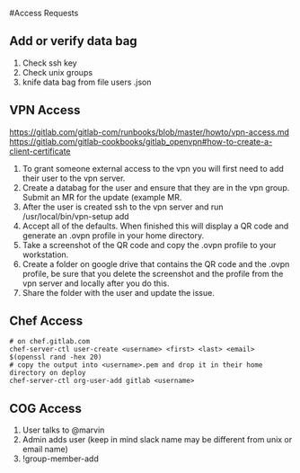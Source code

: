 #Access Requests

## Add or verify data bag
1. Check ssh key
1. Check unix groups
1. knife data bag from file users <user>.json

## VPN Access
https://gitlab.com/gitlab-com/runbooks/blob/master/howto/vpn-access.md
https://gitlab.com/gitlab-cookbooks/gitlab_openvpn#how-to-create-a-client-certificate
1. To grant someone external access to the vpn you will first need to add their user to the vpn server.
1. Create a databag for the user and ensure that they are in the vpn group. Submit an MR for the update (example MR.
1. After the user is created ssh to the vpn server and run /usr/local/bin/vpn-setup add <username>
1. Accept all of the defaults. When finished this will display a QR code and generate an .ovpn profile in your home directory.
1. Take a screenshot of the QR code and copy the .ovpn profile to your workstation.
1. Create a folder on google drive that contains the QR code and the .ovpn profile, be sure that you delete the screenshot and the profile from the vpn server and locally after you do this.
1. Share the folder with the user and update the issue.

## Chef Access
```
# on chef.gitlab.com
chef-server-ctl user-create <username> <first> <last> <email> $(openssl rand -hex 20)
# copy the output into <username>.pem and drop it in their home directory on deploy
chef-server-ctl org-user-add gitlab <username>
```

## COG Access
1. User talks to @marvin
1. Admin adds user (keep in mind slack name may be different from unix or email name)
1. !group-member-add <group> <user>

